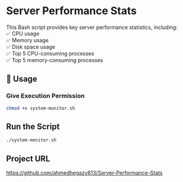 # Server Performance Stats  

This Bash script provides key server performance statistics, including:  
✅ CPU usage  
✅ Memory usage  
✅ Disk space usage  
✅ Top 5 CPU-consuming processes  
✅ Top 5 memory-consuming processes  
## 📌 Usage  
### **Give Execution Permission**
```bash
chmod +x system-monitor.sh

```
## **Run the Script**
```bash
./system-monitor.sh

```

## **Project URL**
https://github.com/ahmedhegazy813/Server-Performance-Stats



